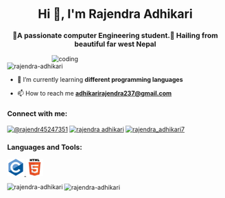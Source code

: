 <h1 align="center">Hi 👋, I'm Rajendra Adhikari</h1>
<h3 align="center">🌟A passionate computer Engineering student.📍 Hailing from beautiful far west Nepal</h3>
<img align="right" alt ="coding" width="400" src="![alt text](image.png)>
<p align="left"> <img src="https://komarev.com/ghpvc/?username=rajendra-adhikari&label=Profile%20views&color=0e75b6&style=flat" alt="rajendra-adhikari" /> </p>

- 🌱 I’m currently learning **different programming languages**

- 📫 How to reach me **adhikarirajendra237@gmail.com**

<h3 align="left">Connect with me:</h3>
<p align="left">
<a href="https://twitter.com/@rajendr45247351" target="blank"><img align="center" src="https://raw.githubusercontent.com/rahuldkjain/github-profile-readme-generator/master/src/images/icons/Social/twitter.svg" alt="@rajendr45247351" height="30" width="40" /></a>
<a href="https://fb.com/rajendra adhikari" target="blank"><img align="center" src="https://raw.githubusercontent.com/rahuldkjain/github-profile-readme-generator/master/src/images/icons/Social/facebook.svg" alt="rajendra adhikari" height="30" width="40" /></a>
<a href="https://instagram.com/rajendra_adhikari7" target="blank"><img align="center" src="https://raw.githubusercontent.com/rahuldkjain/github-profile-readme-generator/master/src/images/icons/Social/instagram.svg" alt="rajendra_adhikari7" height="30" width="40" /></a>
</p>

<h3 align="left">Languages and Tools:</h3>
<p align="left"> <a href="https://www.cprogramming.com/" target="_blank" rel="noreferrer"> <img src="https://raw.githubusercontent.com/devicons/devicon/master/icons/c/c-original.svg" alt="c" width="40" height="40"/> </a> <a href="https://www.w3.org/html/" target="_blank" rel="noreferrer"> <img src="https://raw.githubusercontent.com/devicons/devicon/master/icons/html5/html5-original-wordmark.svg" alt="html5" width="40" height="40"/> </a> </p>

<p><img align="left" src="https://github-readme-stats.vercel.app/api/top-langs?username=rajendra-adhikari&show_icons=true&locale=en&layout=compact" alt="rajendra-adhikari" /></p>

<p>&nbsp;<img align="center" src="https://github-readme-stats.vercel.app/api?username=rajendra-adhikari&show_icons=true&locale=en" alt="rajendra-adhikari" /></p>





